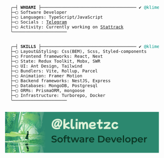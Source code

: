 <div style="display: grid;">

  <pre>
  ╭─┤ <b>WHOAMI</b> ├───────────────────────────────────── ✔ <span style="color: #009688;">@klimetzc</span> ₪
  ├─▢ Software Developer
  ├─▢ Languages: TypeScript/JavaScript
  ├─▢ Socials : <a href="https://t.me/klimetzc" target="_blank">Telegram</a>
  ├─▢ Activity: Currently working on <a href="https://stattrack.ru">Stattrack</a>
  ╰─────────────────────


  ╭─┤ <b>SKILLS</b> ├───────────────────────────────────── ✔ <span style="color: #009688;">@klimetzc</span> ₪
  ├─▢ Layout&Styling: Css(BEM), Scss, Styled-components
  ├─▢ Frontend frameworks: React, Next
  ├─▢ State: Redux Toolkit, Mobx, SWR
  ├─▢ UI: Ant Design, Tailwind
  ├─▢ Bundlers: Vite, Rollup, Parcel
  ├─▢ Animation: Framer Motion
  ├─▢ Backend frameworks: NestJS, Express
  ├─▢ Databases: MongoDB, Postgresql
  ├─▢ ORMs: PrismaORM, mongoose
  ├─▢ Infrastructure: Turborepo, Docker
  ╰─────────────────────
  </pre>

<a href="https://linktr.ee/klimetzc" target="_blank">
  <img src="./frame.png" style="object-fit: cover; display: block;" />
</a>

</div>
